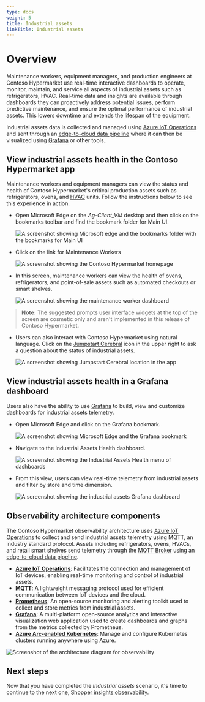 ```yaml
---
type: docs
weight: 5
title: Industrial assets
linkTitle: Industrial assets
---
```


# Overview

Maintenance workers, equipment managers, and production engineers at Contoso Hypermarket use real-time interactive dashboards to operate, monitor, maintain, and service all aspects of industrial assets such as refrigerators, HVAC. Real-time data and insights are available through dashboards they can proactively address potential issues, perform predictive maintenance, and ensure the optimal performance of industrial assets. This lowers downtime and extends the lifespan of the equipment.

Industrial assets data is collected and managed using [Azure IoT Operations](https://learn.microsoft.com/azure/iot-operations/overview-iot-operations) and sent through an [edge-to-cloud data pipeline](../../data_pipeline/) where it can then be visualized using [Grafana](https://grafana.com/) or other tools..

## View industrial assets health in the Contoso Hypermarket app

Maintenance workers and equipment managers can view the status and health of Contoso Hypermarket's critical production assets such as refrigerators, ovens, and [HVAC](https://en.wikipedia.org/wiki/Heating,_ventilation,_and_air_conditioning) units. Follow the instructions below to see this experience in action.

- Open Microsoft Edge on the _Ag-Client_VM_ desktop and then click on the bookmarks toolbar and find the bookmark folder for Main UI.

    ![A screenshot showing Microsoft edge and the bookmarks folder with the bookmarks for Main UI](./img/bookmarks.png)

- Click on the link for Maintenance Workers

    ![A screenshot showing the Contoso Hypermarket homepage](./img/homepage.png)

- In this screen, maintenance workers can view the health of ovens, refrigerators, and point-of-sale assets such as automated checkouts or smart shelves.

    ![A screenshot showing the maintenance worker dashboard](./img/maintenance_dashboard.png)

>**Note:** The suggested prompts user interface widgets at the top of the screen are cosmetic only and aren't implemented in this release of Contoso Hypermarket.

- Users can also interact with Contoso Hypermarket using natural language. Click on the [Jumpstart Cerebral](../../cerebral/) icon in the upper right to ask a question about the status of industrial assets.

    ![A screenshot showing Jumpstart Cerebral location in the app](./img/cerebral_icon.png)

## View industrial assets health in a Grafana dashboard

Users also have the ability to use [Grafana](https://grafana.com/) to build, view and customize dashboards for industrial assets telemetry.

- Open Microsoft Edge and click on the Grafana bookmark.

    ![A screenshot showing Microsoft Edge and the Grafana bookmark](./img/grafana_bookmark.png)

- Navigate to the Industrial Assets Health dashboard.

    ![A screenshot showing the Industrial Assets Health menu of dashboards](./img/grafana_menu.png)

- From this view, users can view real-time telemetry from industrial assets and filter by store and time dimension.

    ![A screenshot showing the industrial assets Grafana dashboard](./img/grafana_dashboard.png)

## Observability architecture components

The Contoso Hypermarket observability architecture uses [Azure IoT Operations](https://learn.microsoft.com/azure/iot-operations/overview-iot-operations) to collect and send industrial assets telemetry using MQTT, an industry standard protocol. Assets including refrigerators, ovens, HVACs, and retail smart shelves send telemetry through the [MQTT Broker](https://learn.microsoft.com/azure/iot-operations/manage-mqtt-broker/overview-iot-mq) using an [edge-to-cloud data pipeline](../../data_pipeline/operational/_index.md).

- [**Azure IoT Operations**](https://learn.microsoft.com/azure/iot-operations/overview-iot-operations): Facilitates the connection and management of IoT devices, enabling real-time monitoring and control of industrial assets.
- [**MQTT**](https://learn.microsoft.com/azure/iot-operations/manage-mqtt-broker/overview-iot-mq): A lightweight messaging protocol used for efficient communication between IoT devices and the cloud.
- [**Prometheus**](https://prometheus.io/docs/introduction/overview/): An open-source monitoring and alerting toolkit used to collect and store metrics from industrial assets.
- [**Grafana**](https://grafana.com/): A multi-platform open-source analytics and interactive visualization web application used to create dashboards and graphs from the metrics collected by Prometheus.
- [**Azure Arc-enabled Kubernetes**](https://learn.microsoft.com/azure/azure-arc/kubernetes/overview): Manage and configure Kubernetes clusters running anywhere using Azure.

![Screenshot of the architecture diagram for observability](./img/arch_diagram.png)

## Next steps

Now that you have completed the _Industrial assets_ scenario, it's time to continue to the next one, [Shopper insights observability](../shopper_insights/).
